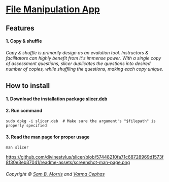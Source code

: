 # [File Manipulation App](https://github.com/divinestylus/slicer)

## Features
#### 1. Copy & shuffle

###### Copy & shuffle is primarily design as an evalution tool. Instructors & facilitators can highly benefit from it's immense power. With a single copy of assessment questions, slicer duplicates the questions into desired number of copies, while shuffling the questions, making each copy unique.

## How to install
#### 1. Download the installation package [slicer.deb](https://github.com/divinestylus/slicer/blob/main/slicer.deb)

#### 2. Run command 
```
sudo dpkg -i slicer.deb  # Make sure the argument's "$filepath" is properly specified 
```
#### 3. Read the man page for proper usage
```
man slicer
```
https://github.com/divinestylus/slicer/blob/57448210fa71c68728969d1573f8f30e3eb37041/readme-assets/screenshot-man-page.png
###### Copyright &copy; [Sam B. Morris](https://github.com/divinestylus) and [Varma Cephas](https://github.com/varma-cephas)
